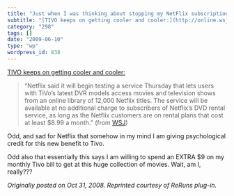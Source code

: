 ```yaml
---
title: "Just when I was thinking about stopping my NetFlix subscription"
subtitle: "[TIVO keeps on getting cooler and cooler:](http://online.wsj.com/article/SB122533284014583011.html?m..."
category: "298"
tags: []
date: "2009-06-10"
type: "wp"
wordpress_id: 838
---
```

[TIVO keeps on getting cooler and cooler:](http://online.wsj.com/article/SB122533284014583011.html?mod=djemTECH)
> “Netflix said it will begin testing a service Thursday that lets users with TiVo’s latest DVR models access movies and television shows from an online library of 12,000 Netflix titles. The service will be available at no additional charge to subscribers of Netflix’s DVD rental service, as long as the Netflix customers are on rental plans that cost at least $8.99 a month.” (from [WSJ](http://online.wsj.com/article/SB122533284014583011.html?mod=djemTECH))

Odd, and sad for Netflix that somehow in my mind I am giving psychological credit for this new benefit to Tivo.

Odd also that essentially this says I am willing to spend an EXTRA $9 on my monthly Tivo bill to get at this huge collection of movies. Wait, am I, really???

*Originally posted on Oct 31, 2008. Reprinted courtesy of ReRuns plug-in.*